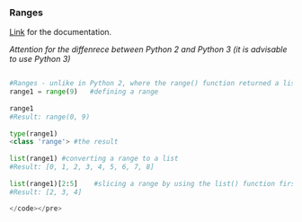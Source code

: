 ### Ranges

[Link](https://docs.python.org/3/library/stdtypes.html#ranges) for the documentation.

*Attention for the diffenrece between Python 2 and Python 3 (it is advisable to use Python 3)*

```python

#Ranges - unlike in Python 2, where the range() function returned a list, in Python 3 it returns an iterator; cannot be sliced
range1 = range(9)   #defining a range
 
range1
#Result: range(0, 9) 
 
type(range1)
<class 'range'> #the result
 
list(range1) #converting a range to a list
#Result: [0, 1, 2, 3, 4, 5, 6, 7, 8]  
 
list(range1)[2:5]    #slicing a range by using the list() function first
#Result: [2, 3, 4]   

</code></pre>

